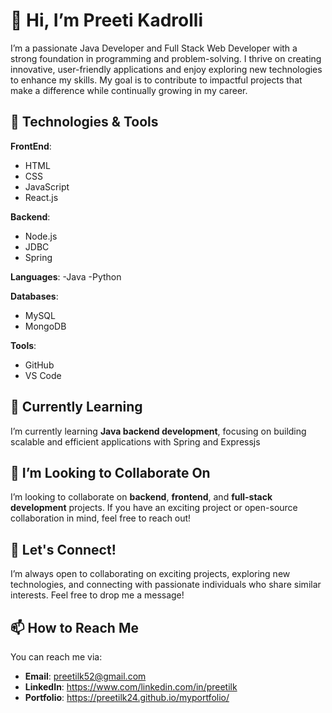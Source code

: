 # 👋 Hi, I’m Preeti Kadrolli 

I’m a passionate Java Developer and Full Stack Web Developer with a strong foundation in programming and problem-solving. I thrive on creating innovative, user-friendly applications and enjoy exploring new technologies to enhance my skills. My goal is to contribute to impactful projects that make a difference while continually growing in my career.

## 🔧 Technologies & Tools

**FrontEnd**:    
- HTML  
- CSS  
- JavaScript  
- React.js

**Backend**:
- Node.js 
- JDBC  
- Spring

**Languages**:
-Java
-Python

**Databases**:  
- MySQL  
- MongoDB  

**Tools**:  
- GitHub  
- VS Code  

## 🌱 Currently Learning

I’m currently learning **Java backend development**, focusing on building scalable and efficient applications with Spring and Expressjs

## 💞️ I’m Looking to Collaborate On

I’m looking to collaborate on **backend**, **frontend**, and **full-stack development** projects. If you have an exciting project or open-source collaboration in mind, feel free to reach out!

## 🚀 Let's Connect!

I’m always open to collaborating on exciting projects, exploring new technologies, and connecting with passionate individuals who share similar interests. Feel free to drop me a message!

## 📫 How to Reach Me

You can reach me via:
- **Email**: preetilk52@gmail.com 
- **LinkedIn**: https://www.com/linkedin.com/in/preetilk
- **Portfolio**: https://preetilk24.github.io/myportfolio/
